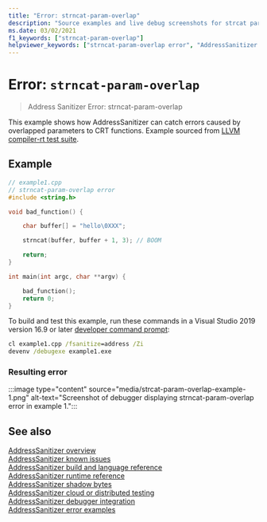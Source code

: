 ```yaml
---
title: "Error: strncat-param-overlap"
description: "Source examples and live debug screenshots for strcat parameter overlap errors."
ms.date: 03/02/2021
f1_keywords: ["strncat-param-overlap"]
helpviewer_keywords: ["strncat-param-overlap error", "AddressSanitizer error strcat-param-overlap"]
---
```

# Error: `strncat-param-overlap`

> Address Sanitizer Error: strncat-param-overlap

This example shows how AddressSanitizer can catch errors caused by overlapped parameters to CRT functions. Example sourced from [LLVM compiler-rt test suite](https://github.com/llvm/llvm-project/tree/main/compiler-rt/test/asan/TestCases).

## Example

```cpp
// example1.cpp
// strncat-param-overlap error
#include <string.h>

void bad_function() {

    char buffer[] = "hello\0XXX";

    strncat(buffer, buffer + 1, 3); // BOOM

    return;
}

int main(int argc, char **argv) {

    bad_function();
    return 0;
}
```

To build and test this example, run these commands in a Visual Studio 2019 version 16.9 or later [developer command prompt](../build/building-on-the-command-line.md#developer_command_prompt_shortcuts):

```cmd
cl example1.cpp /fsanitize=address /Zi
devenv /debugexe example1.exe
```

### Resulting error

:::image type="content" source="media/strcat-param-overlap-example-1.png" alt-text="Screenshot of debugger displaying strncat-param-overlap error in example 1.":::

## See also

[AddressSanitizer overview](./asan.md)\
[AddressSanitizer known issues](./asan-known-issues.md)\
[AddressSanitizer build and language reference](./asan-building.md)\
[AddressSanitizer runtime reference](./asan-runtime.md)\
[AddressSanitizer shadow bytes](./asan-shadow-bytes.md)\
[AddressSanitizer cloud or distributed testing](./asan-offline-crash-dumps.md)\
[AddressSanitizer debugger integration](./asan-debugger-integration.md)\
[AddressSanitizer error examples](./asan-error-examples.md)
